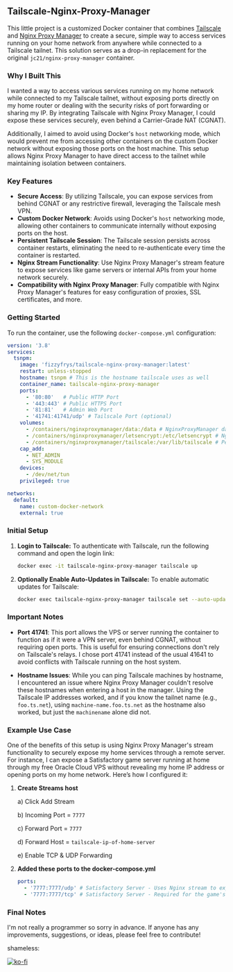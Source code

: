 ## Tailscale-Nginx-Proxy-Manager

This little project is a customized Docker container that combines [Tailscale](https://tailscale.com/) and [Nginx Proxy Manager](https://nginxproxymanager.com/) to create a secure, simple way to access services running on your home network from anywhere while connected to a Tailscale tailnet. This solution serves as a drop-in replacement for the original `jc21/nginx-proxy-manager` container.

### Why I Built This

I wanted a way to access various services running on my home network while connected to my Tailscale tailnet, without exposing ports directly on my home router or dealing with the security risks of port forwarding or sharing my IP. By integrating Tailscale with Nginx Proxy Manager, I could expose these services securely, even behind a Carrier-Grade NAT (CGNAT).

Additionally, I aimed to avoid using Docker's `host` networking mode, which would prevent me from accessing other containers on the custom Docker network without exposing those ports on the host machine. This setup allows Nginx Proxy Manager to have direct access to the tailnet while maintaining isolation between containers.

### Key Features

- **Secure Access**: By utilizing Tailscale, you can expose services from behind CGNAT or any restrictive firewall, leveraging the Tailscale mesh VPN.
- **Custom Docker Network**: Avoids using Docker's `host` networking mode, allowing other containers to communicate internally without exposing ports on the host.
- **Persistent Tailscale Session**: The Tailscale session persists across container restarts, eliminating the need to re-authenticate every time the container is restarted.
- **Nginx Stream Functionality**: Use Nginx Proxy Manager's stream feature to expose services like game servers or internal APIs from your home network securely.
- **Compatibility with Nginx Proxy Manager**: Fully compatible with Nginx Proxy Manager's features for easy configuration of proxies, SSL certificates, and more.

### Getting Started

To run the container, use the following `docker-compose.yml` configuration:

```yaml
version: '3.8'
services:
  tsnpm:
    image: 'fizzyfrys/tailscale-nginx-proxy-manager:latest'
    restart: unless-stopped
    hostname: tsnpm # This is the hostname tailscale uses as well
    container_name: tailscale-nginx-proxy-manager
    ports:
      - '80:80'   # Public HTTP Port
      - '443:443' # Public HTTPS Port
      - '81:81'   # Admin Web Port
      - '41741:41741/udp' # Tailscale Port (optional)
    volumes:
      - /containers/nginxproxymanager/data:/data # NginxProxyManager data
      - /containers/nginxproxymanager/letsencrypt:/etc/letsencrypt # NginxProxyManager SSL/TLS certificates
      - /containers/nginxproxymanager/tailscale:/var/lib/tailscale # Persistent storage for Tailscale state
    cap_add:
      - NET_ADMIN
      - SYS_MODULE
    devices:
      - /dev/net/tun
    privileged: true

networks:
  default:
    name: custom-docker-network
    external: true
```

### Initial Setup

1. **Login to Tailscale:**
   To authenticate with Tailscale, run the following command and open the login link:
   ```sh
   docker exec -it tailscale-nginx-proxy-manager tailscale up
   ```

2. **Optionally Enable Auto-Updates in Tailscale:**
   To enable automatic updates for Tailscale:
   ```sh
   docker exec tailscale-nginx-proxy-manager tailscale set --auto-update
   ```

### Important Notes

- **Port 41741**: This port allows the VPS or server running the container to function as if it were a VPN server, even behind CGNAT, without requiring open ports. This is useful for ensuring connections don't rely on Tailscale's relays. I chose port 41741 instead of the usual 41641 to avoid conflicts with Tailscale running on the host system.
  
- **Hostname Issues**: While you can ping Tailscale machines by hostname, I encountered an issue where Nginx Proxy Manager couldn't resolve these hostnames when entering a host in the manager. Using the Tailscale IP addresses worked, and if you know the tailnet name (e.g., `foo.ts.net`), using `machine-name.foo.ts.net` as the hostname also worked, but just the `machinename` alone did not.

### Example Use Case

One of the benefits of this setup is using Nginx Proxy Manager's stream functionality to securely expose my home services through a remote server. For instance, I can expose a Satisfactory game server running at home through my free Oracle Cloud VPS without revealing my home IP address or opening ports on my home network. Here’s how I configured it:

1. **Create Streams host**

   a) Click Add Stream

   b) Incoming Port = `7777`

   c) Forward Port = `7777`

   d) Forward Host = `tailscale-ip-of-home-server`

   e) Enable TCP & UDP Forwarding
   
3. **Added these ports to the docker-compose.yml**
   ```yaml
   ports:
     - '7777:7777/udp' # Satisfactory Server - Uses Nginx stream to expose the server from home
     - '7777:7777/tcp' # Satisfactory Server - Required for the game's status API
   ```


### Final Notes

 I'm not really a programmer so sorry in advance. If anyone has any improvements, suggestions, or ideas, please feel free to contribute!


shameless:

[![ko-fi](https://ko-fi.com/img/githubbutton_sm.svg)](https://ko-fi.com/I2I013FM5W)
